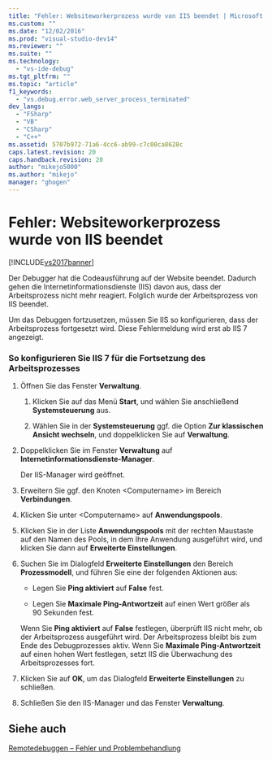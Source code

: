 ```yaml
---
title: "Fehler: Websiteworkerprozess wurde von IIS beendet | Microsoft Docs"
ms.custom: ""
ms.date: "12/02/2016"
ms.prod: "visual-studio-dev14"
ms.reviewer: ""
ms.suite: ""
ms.technology: 
  - "vs-ide-debug"
ms.tgt_pltfrm: ""
ms.topic: "article"
f1_keywords: 
  - "vs.debug.error.web_server_process_terminated"
dev_langs: 
  - "FSharp"
  - "VB"
  - "CSharp"
  - "C++"
ms.assetid: 5707b972-71a6-4cc6-ab99-c7c00ca8628c
caps.latest.revision: 20
caps.handback.revision: 20
author: "mikejo5000"
ms.author: "mikejo"
manager: "ghogen"
---
```

# Fehler: Websiteworkerprozess wurde von IIS beendet
[!INCLUDE[vs2017banner](../code-quality/includes/vs2017banner.md)]

Der Debugger hat die Codeausführung auf der Website beendet.  Dadurch gehen die Internetinformationsdienste \(IIS\) davon aus, dass der Arbeitsprozess nicht mehr reagiert.  Folglich wurde der Arbeitsprozess von IIS beendet.  
  
 Um das Debuggen fortzusetzen, müssen Sie IIS so konfigurieren, dass der Arbeitsprozess fortgesetzt wird.  Diese Fehlermeldung wird erst ab IIS 7 angezeigt.  
  
### So konfigurieren Sie IIS 7 für die Fortsetzung des Arbeitsprozesses  
  
1.  Öffnen Sie das Fenster **Verwaltung**.  
  
    1.  Klicken Sie auf das Menü **Start**, und wählen Sie anschließend **Systemsteuerung** aus.  
  
    2.  Wählen Sie in der **Systemsteuerung** ggf. die Option **Zur klassischen Ansicht wechseln**, und doppelklicken Sie auf **Verwaltung**.  
  
2.  Doppelklicken Sie im Fenster **Verwaltung** auf **Internetinformationsdienste\-Manager**.  
  
     Der IIS\-Manager wird geöffnet.  
  
3.  Erweitern Sie ggf. den Knoten \<Computername\> im Bereich **Verbindungen**.  
  
4.  Klicken Sie unter \<Computername\> auf **Anwendungspools**.  
  
5.  Klicken Sie in der Liste **Anwendungspools** mit der rechten Maustaste auf den Namen des Pools, in dem Ihre Anwendung ausgeführt wird, und klicken Sie dann auf **Erweiterte Einstellungen**.  
  
6.  Suchen Sie im Dialogfeld **Erweiterte Einstellungen** den Bereich **Prozessmodell**, und führen Sie eine der folgenden Aktionen aus:  
  
    -   Legen Sie **Ping aktiviert** auf **False** fest.  
  
    -   Legen Sie **Maximale Ping\-Antwortzeit** auf einen Wert größer als 90 Sekunden fest.  
  
     Wenn Sie **Ping aktiviert** auf **False** festlegen, überprüft IIS nicht mehr, ob der Arbeitsprozess ausgeführt wird. Der Arbeitsprozess bleibt bis zum Ende des Debugprozesses aktiv.  Wenn Sie **Maximale Ping\-Antwortzeit** auf einen hohen Wert festlegen, setzt IIS die Überwachung des Arbeitsprozesses fort.  
  
7.  Klicken Sie auf **OK**, um das Dialogfeld **Erweiterte Einstellungen** zu schließen.  
  
8.  Schließen Sie den IIS\-Manager und das Fenster **Verwaltung**.  
  
## Siehe auch  
 [Remotedebuggen – Fehler und Problembehandlung](../debugger/remote-debugging-errors-and-troubleshooting.md)